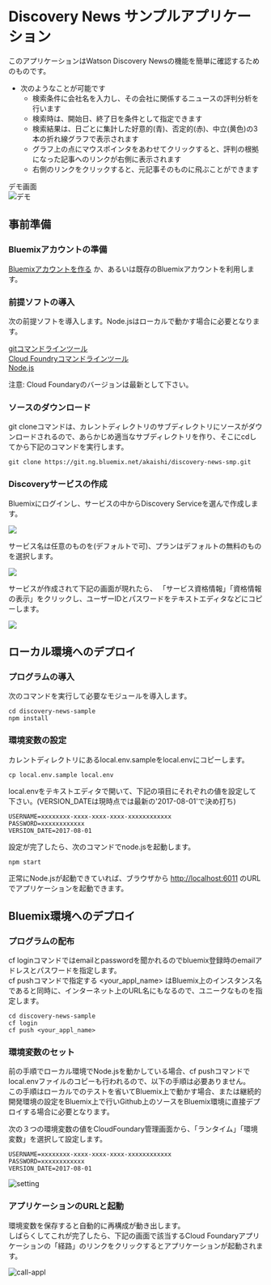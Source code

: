 # Discovery News サンプルアプリケーション
このアプリケーションはWatson Discovery Newsの機能を簡単に確認するためのものです。  

* 次のようなことが可能です
    * 検索条件に会社名を入力し、その会社に関係するニュースの評判分析を行います
    * 検索時は、開始日、終了日を条件として指定できます
    * 検索結果は、日ごとに集計した好意的(青)、否定的(赤)、中立(黄色)の3本の折れ線グラフで表示されます
    * グラフ上の点にマウスポインタをあわせてクリックすると、評判の根拠になった記事へのリンクが右側に表示されます
    * 右側のリンクをクリックすると、元記事そのものに飛ぶことができます

デモ画面  
![デモ](readme_images/news-demo.gif)

## 事前準備
### Bluemixアカウントの準備
   [Bluemixアカウントを作る][sign_up] か、あるいは既存のBluemixアカウントを利用します。
 
### 前提ソフトの導入
 次の前提ソフトを導入します。Node.jsはローカルで動かす場合に必要となります。 
   
  [gitコマンドラインツール][git]   
  [Cloud Foundryコマンドラインツール][cloud_foundry]  
  [Node.js][node_js] 

  注意: Cloud Foundaryのバージョンは最新として下さい。

### ソースのダウンロード
git cloneコマンドは、カレントディレクトリのサブディレクトリにソースがダウンロードされるので、あらかじめ適当なサブディレクトリを作り、そこにcdしてから下記のコマンドを実行します。

```
git clone https://git.ng.bluemix.net/akaishi/discovery-news-smp.git
```

### Discoveryサービスの作成
Bluemixにログインし、サービスの中からDiscovery Serviceを選んで作成します。  
  
![](readme_images/crt-discovery-step1.png)  
  
  
サービス名は任意のものを(デフォルトで可)、プランはデフォルトの無料のものを選択します。  

    
![](readme_images/crt-discovery-step2.png)  
  
  
サービスが作成されて下記の画面が現れたら、 「サービス資格情報」「資格情報の表示」をクリックし、ユーザーIDとパスワードをテキストエディタなどにコピーします。 
  
  
![](readme_images/discovery-info.png)  
  
## ローカル環境へのデプロイ

### プログラムの導入

次のコマンドを実行して必要なモジュールを導入します。

```
cd discovery-news-sample
npm install
```

### 環境変数の設定

カレントディレクトリにあるlocal.env.sampleをlocal.envにコピーします。  
  
```
cp local.env.sample local.env
```
  
local.envをテキストエディタで開いて、下記の項目にそれぞれの値を設定して下さい。(VERSION_DATEは現時点では最新の'2017-08-01'で決め打ち)  
    

```          
USERNAME=xxxxxxxx-xxxx-xxxx-xxxx-xxxxxxxxxxxx
PASSWORD=xxxxxxxxxxxx
VERSION_DATE=2017-08-01
```          
設定が完了したら、次のコマンドでnode.jsを起動します。
  
```
npm start
```

正常にNode.jsが起動できていれば、ブラウザから [http://localhost:6011][local_url] のURLでアプリケーションを起動できます。
  

## Bluemix環境へのデプロイ
### プログラムの配布

cf loginコマンドではemailとpasswordを聞かれるのでbluemix登録時のemailアドレスとパスワードを指定します。   
cf pushコマンドで指定する \<your\_appl\_name\> はBluemix上のインスタンス名であると同時に、インターネット上のURL名にもなるので、ユニークなものを指定します。  

```
cd discovery-news-sample
cf login
cf push <your_appl_name>
```
  
### 環境変数のセット
前の手順でローカル環境でNode.jsを動かしている場合、cf pushコマンドでlocal.envファイルのコピーも行われるので、以下の手順は必要ありません。  
この手順はローカルでのテストを省いてBluemix上で動かす場合、または継続的開発環境の設定をBluemix上で行いGithub上のソースをBluemix環境に直接デプロイする場合に必要となります。 
  
次の３つの環境変数の値をCloudFoundary管理画面から、「ランタイム」「環境変数」を選択して設定します。  
  
```          
USERNAME=xxxxxxxx-xxxx-xxxx-xxxx-xxxxxxxxxxxx
PASSWORD=xxxxxxxxxxxx
VERSION_DATE=2017-08-01
```    
  
![setting](readme_images/cloudfoundary-env.png)  
  
### アプリケーションのURLと起動
環境変数を保存すると自動的に再構成が動き出します。  
しばらくしてこれが完了したら、下記の画面で該当するCloud Foundaryアプリケーションの「経路」のリンクをクリックするとアプリケーションが起動されます。  


![call-appl](readme_images/dashboard.png)

[node_js]: https://nodejs.org/#download
[cloud_foundry]: https://github.com/cloudfoundry/cli#downloads
[git]: https://git-scm.com/downloads
[sign_up]: https://bluemix.net/registration
[local_url]: http://localhost:6011
